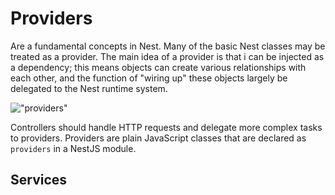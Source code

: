 # Providers
Are a fundamental concepts in Nest. Many of the basic Nest classes may be 
treated as a provider. The main idea of a provider is that i can be 
injected as a dependency; this means objects can create various 
relationships with each other, and the function of "wiring up" these 
objects largely be delegated to the Nest runtime system.

!["providers"](https://docs.nestjs.com/assets/Components_1.png)

Controllers should handle HTTP requests and delegate more complex tasks to 
providers.
Providers are plain JavaScript classes that are declared as `providers` in 
a NestJS module.

## Services

